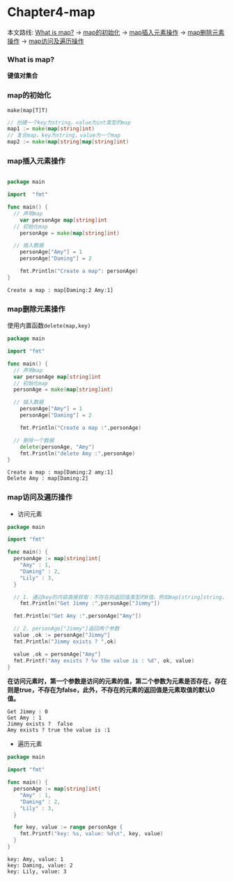 # Chapter4-map
本文路线: [What is map?](#What+is+map?) -> [map的初始化](#map的初始化) -> [map插入元素操作](#map插入元素操作) -> [map删除元素操作](#map删除元素操作) -> [map访问及遍历操作](#map访问及遍历操作)

### What is map?
**键值对集合**

### map的初始化
`make(map[T]T)`

```Go
// 创建一个key为string，value为int类型的map
map1 := make(map[string]int)
// 复合map，key为string，value为一个map
map2 := make(map[string]map[string]int)
```

### map插入元素操作
```Go

package main

import	"fmt"

func main() {
  // 声明map
	var personAge map[string]int
  // 初始化map
	personAge = make(map[string]int)

  // 插入数据
	personAge["Amy"] = 1
	personAge["Daming"] = 2

	fmt.Println("Create a map": personAge)
}
```
```shell
Create a map : map[Daming:2 Amy:1]
```

### map删除元素操作

使用内置函数`delete(map,key)`
```Go
package main

import "fmt"

func main() {
  // 声明map
  var personAge map[string]int
  // 初始化map
  personAge = make(map[string]int)

  // 插入数据
	personAge["Amy"] = 1
	personAge["Daming"] = 2

	fmt.Println("Create a map :",personAge)

  // 删除一个数据
	delete(personAge, "Amy")
	fmt.Println("delete Amy :",personAge)
}

```
```shell
Create a map : map[Daming:2 amy:1]
Delete Amy : map[Daming:2]
```

### map访问及遍历操作
- 访问元素
```Go
package main

import "fmt"

func main() {
  personAge := map[string]int{
  	"Amy" : 1,
  	"Daming" : 2,
  	"Lily" : 3,
  }

  // 1. 通过key的内容直接获取：不存在则返回值类型的0值，例如map[string]string，不存在的返回""
	fmt.Println("Get Jimmy :",personAge["Jimmy"])

  fmt.Println("Get Amy :",personAge["Amy"])

  // 2. personAge["Jimmy"]返回两个参数
  value ,ok := personAge["Jimmy"]
  fmt.Println("Jimmy exists ? ",ok)

  value ,ok = personAge["Amy"]
  fmt.Printf("Amy exists ? %v the value is : %d", ok, value)
}

```
**在访问元素时，第一个参数是访问的元素的值，第二个参数为元素是否存在，存在则是true，不存在为false，此外，不存在的元素的返回值是元素取值的默认0值。**

```shell
Get Jimmy : 0
Get Amy : 1
Jimmy exists ?  false
Amy exists ? true the value is :1
```

- 遍历元素
```Go
package main

import "fmt"

func main() {
  personAge := map[string]int{
  	"Amy" : 1,
  	"Daming" : 2,
  	"Lily" : 3,
  }

  for key, value := range personAge {
    fmt.Printf("key: %s, value: %d\n", key, value)
  }
}
```

```shell
key: Amy, value: 1
key: Daming, value: 2
key: Lily, value: 3
```
